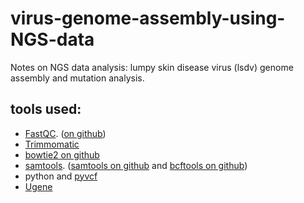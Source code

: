 # virus-genome-assembly-using-NGS-data
Notes on NGS data analysis: lumpy skin disease virus (lsdv) genome assembly and mutation analysis.

## tools used: 
- [FastQC](https://www.bioinformatics.babraham.ac.uk/projects/fastqc/). ([on github](https://github.com/s-andrews/FastQC))
- [Trimmomatic](http://www.usadellab.org/cms/?page=trimmomatic)
- [bowtie2 on github](https://github.com/BenLangmead/bowtie2)
- [samtools](http://www.htslib.org). ([samtools on github](https://github.com/samtools/samtools) and [bcftools on github](https://github.com/samtools/bcftools))
- python and [pyvcf](https://github.com/jamescasbon/PyVCF)
- [Ugene](http://ugene.net)
